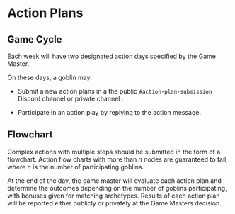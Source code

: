 # Action Plans

## Game Cycle
Each week will have two designated action days specified by the Game Master.

On these days, a goblin may:

- Submit a new action plans in a the public `#action-plan-submission` Discord channel or private channel .

- Participate in an action play by replying to the action message.

## Flowchart
Complex actions with multiple steps should be submitted in the form of a flowchart. Action flow charts with more than *n* nodes are guaranteed to fail, where *n* is the number of participating goblins.

At the end of the day, the game master will evaluate each action plan and determine the outcomes depending on the number of goblins participating, with bonuses given for matching archetypes. Results of each action plan will be reported either publicly or privately at the Game Masters decision.
